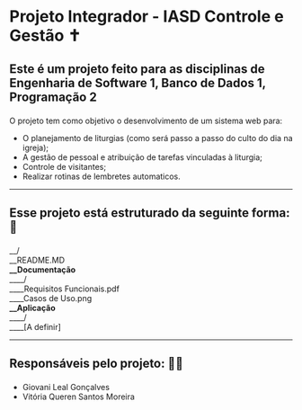 <h1>Projeto Integrador - IASD Controle e Gestão ✝️</h1>

<h2><p>Este é um projeto feito para as disciplinas de <b>Engenharia de Software 1, Banco de Dados 1, Programação 2</b></p></h2>

O projeto tem como objetivo o desenvolvimento de um sistema web para:

* O planejamento de liturgias (como será passo a passo do culto do dia na igreja);
* A gestão de pessoal e atribuição de tarefas vinculadas à liturgia;
* Controle de visitantes;
* Realizar rotinas de lembretes automaticos.

<hr>
<h2><p>Esse projeto está estruturado da seguinte forma: 🧱</p></h2> 
__/<br>
__README.MD<br>
<b>__Documentação</b><br>
____/<br>
____Requisitos Funcionais.pdf<br>
____Casos de Uso.png<br>
<b>__Aplicação</b><br>
____/<br>
____[A definir]<br>
<hr>
<h2><p>Responsáveis pelo projeto: 👫🏽</p></h2>

* Giovani Leal Gonçalves
* Vitória Queren Santos Moreira
